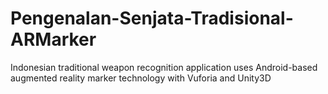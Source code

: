 # Pengenalan-Senjata-Tradisional-ARMarker
Indonesian traditional weapon recognition application uses Android-based augmented reality marker technology with Vuforia and Unity3D
